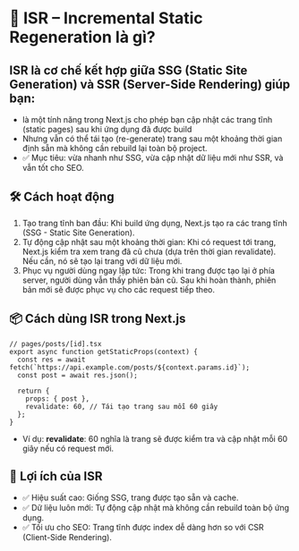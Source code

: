 # 🔄 ISR – Incremental Static Regeneration là gì?
## ISR là cơ chế kết hợp giữa SSG (Static Site Generation) và SSR (Server-Side Rendering) giúp bạn:
- là một tính năng trong Next.js cho phép bạn cập nhật các trang tĩnh (static pages) sau khi ứng dụng đã được build
- Nhưng vẫn có thể tái tạo (re-generate) trang sau một khoảng thời gian định sẵn mà không cần rebuild lại toàn bộ project.
- ✅ Mục tiêu: vừa nhanh như SSG, vừa cập nhật dữ liệu mới như SSR, và vẫn tốt cho SEO.

## 🛠 Cách hoạt động
1. Tạo trang tĩnh ban đầu: Khi build ứng dụng, Next.js tạo ra các trang tĩnh (SSG - Static Site Generation).
2. Tự động cập nhật sau một khoảng thời gian: Khi có request tới trang, Next.js kiểm tra xem trang đã cũ chưa (dựa trên thời gian revalidate). Nếu cần, nó sẽ tạo lại trang với dữ liệu mới.
3. Phục vụ người dùng ngay lập tức: Trong khi trang được tạo lại ở phía server, người dùng vẫn thấy phiên bản cũ. Sau khi hoàn thành, phiên bản mới sẽ được phục vụ cho các request tiếp theo.

## 📦 Cách dùng ISR trong Next.js
```tsx
// pages/posts/[id].tsx
export async function getStaticProps(context) {
  const res = await fetch(`https://api.example.com/posts/${context.params.id}`);
  const post = await res.json();

  return {
    props: { post },
    revalidate: 60, // Tái tạo trang sau mỗi 60 giây
  };
}

```
- Ví dụ: **revalidate**: 60 nghĩa là trang sẽ được kiểm tra và cập nhật mỗi 60 giây nếu có request mới.

## 🔹 Lợi ích của ISR
- ✅ Hiệu suất cao: Giống SSG, trang được tạo sẵn và cache.
- ✅ Dữ liệu luôn mới: Tự động cập nhật mà không cần rebuild toàn bộ ứng dụng.
- ✅ Tối ưu cho SEO: Trang tĩnh được index dễ dàng hơn so với CSR (Client-Side Rendering).